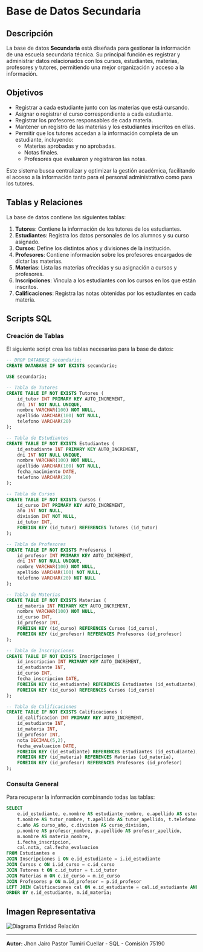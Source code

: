 # Base de Datos Secundaria

## Descripción
La base de datos **Secundaria** está diseñada para gestionar la información de una escuela secundaria técnica. Su principal función es registrar y administrar datos relacionados con los cursos, estudiantes, materias, profesores y tutores, permitiendo una mejor organización y acceso a la información.

## Objetivos
- Registrar a cada estudiante junto con las materias que está cursando.
- Asignar o registrar el curso correspondiente a cada estudiante.
- Registrar los profesores responsables de cada materia.
- Mantener un registro de las materias y los estudiantes inscritos en ellas.
- Permitir que los tutores accedan a la información completa de un estudiante, incluyendo:
  - Materias aprobadas y no aprobadas.
  - Notas finales.
  - Profesores que evaluaron y registraron las notas.

Este sistema busca centralizar y optimizar la gestión académica, facilitando el acceso a la información tanto para el personal administrativo como para los tutores.

## Tablas y Relaciones
La base de datos contiene las siguientes tablas:

1. **Tutores**: Contiene la información de los tutores de los estudiantes.
2. **Estudiantes**: Registra los datos personales de los alumnos y su curso asignado.
3. **Cursos**: Define los distintos años y divisiones de la institución.
4. **Profesores**: Contiene información sobre los profesores encargados de dictar las materias.
5. **Materias**: Lista las materias ofrecidas y su asignación a cursos y profesores.
6. **Inscripciones**: Vincula a los estudiantes con los cursos en los que están inscritos.
7. **Calificaciones**: Registra las notas obtenidas por los estudiantes en cada materia.

## Scripts SQL

### Creación de Tablas
El siguiente script crea las tablas necesarias para la base de datos:
```sql
-- DROP DATABASE secundario;
CREATE DATABASE IF NOT EXISTS secundario;

USE secundario;

-- Tabla de Tutores
CREATE TABLE IF NOT EXISTS Tutores (
    id_tutor INT PRIMARY KEY AUTO_INCREMENT,
    dni INT NOT NULL UNIQUE,
    nombre VARCHAR(100) NOT NULL,
    apellido VARCHAR(100) NOT NULL,
    telefono VARCHAR(20)
);

-- Tabla de Estudiantes
CREATE TABLE IF NOT EXISTS Estudiantes (
    id_estudiante INT PRIMARY KEY AUTO_INCREMENT,
    dni INT NOT NULL UNIQUE,
    nombre VARCHAR(100) NOT NULL,
    apellido VARCHAR(100) NOT NULL,
    fecha_nacimiento DATE,
    telefono VARCHAR(20)
);

-- Tabla de Cursos
CREATE TABLE IF NOT EXISTS Cursos (
    id_curso INT PRIMARY KEY AUTO_INCREMENT,
    año INT NOT NULL,
    division INT NOT NULL,
    id_tutor INT,
    FOREIGN KEY (id_tutor) REFERENCES Tutores (id_tutor)
);

-- Tabla de Profesores
CREATE TABLE IF NOT EXISTS Profesores (
    id_profesor INT PRIMARY KEY AUTO_INCREMENT,
    dni INT NOT NULL UNIQUE,
    nombre VARCHAR(100) NOT NULL,
    apellido VARCHAR(100) NOT NULL,
    telefono VARCHAR(20) NOT NULL
);

-- Tabla de Materias
CREATE TABLE IF NOT EXISTS Materias (
    id_materia INT PRIMARY KEY AUTO_INCREMENT,
    nombre VARCHAR(100) NOT NULL,
    id_curso INT,
    id_profesor INT,
    FOREIGN KEY (id_curso) REFERENCES Cursos (id_curso),
    FOREIGN KEY (id_profesor) REFERENCES Profesores (id_profesor)
);

-- Tabla de Inscripciones
CREATE TABLE IF NOT EXISTS Inscripciones (
    id_inscripcion INT PRIMARY KEY AUTO_INCREMENT,
    id_estudiante INT,
    id_curso INT,
    fecha_inscripcion DATE,
    FOREIGN KEY (id_estudiante) REFERENCES Estudiantes (id_estudiante),
    FOREIGN KEY (id_curso) REFERENCES Cursos (id_curso)
);

-- Tabla de Calificaciones
CREATE TABLE IF NOT EXISTS Calificaciones (
    id_calificacion INT PRIMARY KEY AUTO_INCREMENT,
    id_estudiante INT,
    id_materia INT,
    id_profesor INT,
    nota DECIMAL(5,2),
    fecha_evaluacion DATE,
    FOREIGN KEY (id_estudiante) REFERENCES Estudiantes (id_estudiante),
    FOREIGN KEY (id_materia) REFERENCES Materias (id_materia),
    FOREIGN KEY (id_profesor) REFERENCES Profesores (id_profesor)
);
```

### Consulta General
Para recuperar la información combinando todas las tablas:
```sql
SELECT 
    e.id_estudiante, e.nombre AS estudiante_nombre, e.apellido AS estudiante_apellido, e.dni AS estudiante_dni, e.fecha_nacimiento,
    t.nombre AS tutor_nombre, t.apellido AS tutor_apellido, t.telefono AS tutor_telefono,
    c.año AS curso_año, c.division AS curso_division,
    p.nombre AS profesor_nombre, p.apellido AS profesor_apellido,
    m.nombre AS materia_nombre,
    i.fecha_inscripcion,
    cal.nota, cal.fecha_evaluacion
FROM Estudiantes e
JOIN Inscripciones i ON e.id_estudiante = i.id_estudiante
JOIN Cursos c ON i.id_curso = c.id_curso
JOIN Tutores t ON c.id_tutor = t.id_tutor
JOIN Materias m ON c.id_curso = m.id_curso
JOIN Profesores p ON m.id_profesor = p.id_profesor
LEFT JOIN Calificaciones cal ON e.id_estudiante = cal.id_estudiante AND m.id_materia = cal.id_materia
ORDER BY e.id_estudiante, m.id_materia;
```

## Imagen Representativa
![Diagrama Entidad Relación](https://drive.google.com/u/0/drive-viewer/AKGpihbcbkHuXwOU9w374vtpRH0cnitBUx4z179gvZDhZiUf-om9Y8OP9zRXEvbrz2HF9LyRx1Mg8YyRncNFU21EVNxLEereLZ4oJtg=s1600-rw-v1)

---
**Autor:** Jhon Jairo Pastor Tumiri Cuellar - SQL - Comisión 75190
